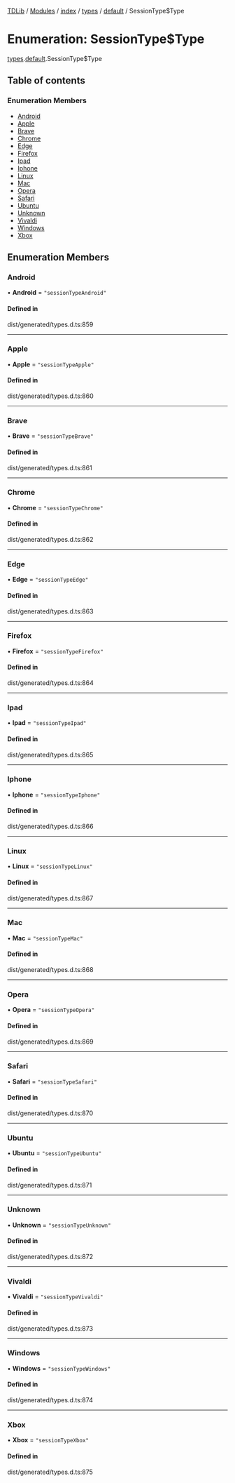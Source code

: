 [TDLib](../README.md) / [Modules](../modules.md) / [index](../modules/index.md) / [types](../modules/index.types.md) / [default](../modules/index.types.default.md) / SessionType$Type

# Enumeration: SessionType$Type

[types](../modules/index.types.md).[default](../modules/index.types.default.md).SessionType$Type

## Table of contents

### Enumeration Members

- [Android](index.types.default.SessionType_Type.md#android)
- [Apple](index.types.default.SessionType_Type.md#apple)
- [Brave](index.types.default.SessionType_Type.md#brave)
- [Chrome](index.types.default.SessionType_Type.md#chrome)
- [Edge](index.types.default.SessionType_Type.md#edge)
- [Firefox](index.types.default.SessionType_Type.md#firefox)
- [Ipad](index.types.default.SessionType_Type.md#ipad)
- [Iphone](index.types.default.SessionType_Type.md#iphone)
- [Linux](index.types.default.SessionType_Type.md#linux)
- [Mac](index.types.default.SessionType_Type.md#mac)
- [Opera](index.types.default.SessionType_Type.md#opera)
- [Safari](index.types.default.SessionType_Type.md#safari)
- [Ubuntu](index.types.default.SessionType_Type.md#ubuntu)
- [Unknown](index.types.default.SessionType_Type.md#unknown)
- [Vivaldi](index.types.default.SessionType_Type.md#vivaldi)
- [Windows](index.types.default.SessionType_Type.md#windows)
- [Xbox](index.types.default.SessionType_Type.md#xbox)

## Enumeration Members

### Android

• **Android** = ``"sessionTypeAndroid"``

#### Defined in

dist/generated/types.d.ts:859

___

### Apple

• **Apple** = ``"sessionTypeApple"``

#### Defined in

dist/generated/types.d.ts:860

___

### Brave

• **Brave** = ``"sessionTypeBrave"``

#### Defined in

dist/generated/types.d.ts:861

___

### Chrome

• **Chrome** = ``"sessionTypeChrome"``

#### Defined in

dist/generated/types.d.ts:862

___

### Edge

• **Edge** = ``"sessionTypeEdge"``

#### Defined in

dist/generated/types.d.ts:863

___

### Firefox

• **Firefox** = ``"sessionTypeFirefox"``

#### Defined in

dist/generated/types.d.ts:864

___

### Ipad

• **Ipad** = ``"sessionTypeIpad"``

#### Defined in

dist/generated/types.d.ts:865

___

### Iphone

• **Iphone** = ``"sessionTypeIphone"``

#### Defined in

dist/generated/types.d.ts:866

___

### Linux

• **Linux** = ``"sessionTypeLinux"``

#### Defined in

dist/generated/types.d.ts:867

___

### Mac

• **Mac** = ``"sessionTypeMac"``

#### Defined in

dist/generated/types.d.ts:868

___

### Opera

• **Opera** = ``"sessionTypeOpera"``

#### Defined in

dist/generated/types.d.ts:869

___

### Safari

• **Safari** = ``"sessionTypeSafari"``

#### Defined in

dist/generated/types.d.ts:870

___

### Ubuntu

• **Ubuntu** = ``"sessionTypeUbuntu"``

#### Defined in

dist/generated/types.d.ts:871

___

### Unknown

• **Unknown** = ``"sessionTypeUnknown"``

#### Defined in

dist/generated/types.d.ts:872

___

### Vivaldi

• **Vivaldi** = ``"sessionTypeVivaldi"``

#### Defined in

dist/generated/types.d.ts:873

___

### Windows

• **Windows** = ``"sessionTypeWindows"``

#### Defined in

dist/generated/types.d.ts:874

___

### Xbox

• **Xbox** = ``"sessionTypeXbox"``

#### Defined in

dist/generated/types.d.ts:875
